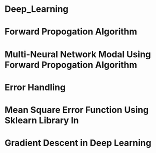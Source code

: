 # Deep_Learning
# Forward Propogation Algorithm
# Multi-Neural Network Modal Using Forward Propogation Algorithm
# Error Handling
# Mean Square Error Function Using Sklearn Library In 
# Gradient Descent in Deep Learning
